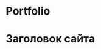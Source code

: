 # Portfolio
<html>
<head>
 <title>Новый сайт</title>
</head>
<body>
 <h1>Заголовок сайта</h>
</body>
</html>
